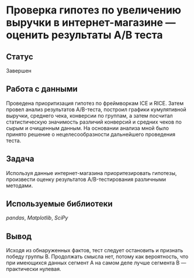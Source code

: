 # Проверка гипотез по увеличению выручки в интернет-магазине — оценить результаты A/B теста

## Статус

Завершен

## Работа с данными

Проведена приоритизация гипотез по фреймворкам ICE и RICE. Затем провел анализ
результатов A/B-теста, построил графики кумулятивной выручки, среднего чека,
конверсии по группам, а затем посчитал статистическую значимость различий конверсий
и средних чеков по сырым и очищенным данным. На основании анализа мной было
принято решение о нецелесообразности дальнейшего проведения теста.

## Задача

Используя данные интернет-магазина приоритезировать гипотезы, произвести оценку результатов A/B-тестирования различными методами.

## Используемые библиотеки
*pandas*, *Matplotlib*, *SciPy*

## Вывод

Исходя из обнаруженных фактов, тест следует остановить и признать победу группы В. Продолжать смысла нет, потому как вероятность, что при имеющихся данных сегмент А на самом деле лучше сегмента В — практически нулевая.
